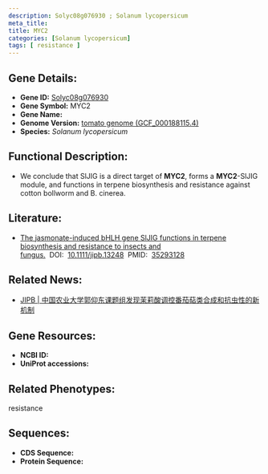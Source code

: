 ```yaml
---
description: Solyc08g076930 ; Solanum lycopersicum
meta_title:
title: MYC2
categories: [Solanum lycopersicum]
tags: [ resistance ]
---
```


## Gene Details:
- **Gene ID:**	[Solyc08g076930]()
- **Gene Symbol:** MYC2
- **Gene Name:** 
- **Genome Version:** [tomato genome (GCF_000188115.4)]()
- **Species:** *Solanum lycopersicum*

## Functional Description:
   - We conclude that SlJIG is a direct target of **MYC2**, forms a **MYC2**-SlJIG module, and functions in terpene biosynthesis and resistance against cotton bollworm and B. cinerea.

## Literature:
   - [The jasmonate-induced bHLH gene SlJIG functions in terpene biosynthesis and resistance to insects and fungus.]( https://onlinelibrary.wiley.com/doi/10.1111/jipb.13248)&nbsp;&nbsp;DOI:&nbsp;&nbsp;[10.1111/jipb.13248](https://onlinelibrary.wiley.com/doi/10.1111/jipb.13248)&nbsp;&nbsp;PMID:&nbsp;&nbsp;[35293128](https://pubmed.ncbi.nlm.nih.gov/35293128/)

## Related News:
   - [JIPB | 中国农业大学郭仰东课题组发现茉莉酸调控番茄萜类合成和抗虫性的新机制](https://mp.weixin.qq.com/s?__biz=Mzg3MDEwNDEyMg==&mid=2247526831&idx=4&sn=89953b2ae1b5db9da0ad908a9168705f&chksm=ce90c4faf9e74dec1c3e559b724d06e87c8f2d84e1acaf1d963075f02462322316283951297a&scene=27#wechat_redirect)

## Gene Resources:
- **NCBI ID:** [](https://www.ncbi.nlm.nih.gov/gene/?term=)
- **UniProt accessions:** [](https://www.uniprot.org/uniprotkb//entry)

## Related Phenotypes:
resistance

## Sequences:
- **CDS Sequence:**
- **Protein Sequence:**
